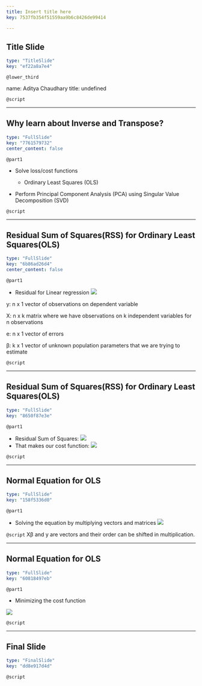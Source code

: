 ```yaml
---
title: Insert title here
key: 7537fb354f51559aa9b6c8426de99414

---
```

## Title Slide

```yaml
type: "TitleSlide"
key: "ef22a8a7e4"
```

`@lower_third`

name: Aditya Chaudhary
title: undefined


`@script`



---
## Why learn about Inverse and Transpose?

```yaml
type: "FullSlide"
key: "7761579732"
center_content: false
```

`@part1`
- Solve loss/cost functions
  
  - Ordinary Least Squares (OLS)

- Perform Principal Component Analysis (PCA) using Singular Value Decomposition (SVD)


`@script`



---
## Residual Sum of Squares(RSS) for Ordinary Least Squares(OLS)

```yaml
type: "FullSlide"
key: "6b86ad26d4"
center_content: false
```

`@part1`
- Residual for Linear regression
![](https://assets.datacamp.com/production/repositories/4547/datasets/3605d1092576253f8677f0d637126b52b3beaf96/eqn1.JPG)

y: n x 1 vector of observations on dependent variable 
 
X: n x k matrix where we have observations on k independent variables for n observations

e: n x 1 vector of errors
  
β: k x 1 vector of unknown population parameters that we are trying to estimate


`@script`



---
## Residual Sum of Squares(RSS) for Ordinary Least Squares(OLS)

```yaml
type: "FullSlide"
key: "8650f87e3e"
```

`@part1`
- Residual Sum of Squares:
![](https://assets.datacamp.com/production/repositories/4547/datasets/01b229234cb5531094b9ce023a3a3828fbd178b8/eqn4.JPG)
- That makes our cost function:
![](https://assets.datacamp.com/production/repositories/4547/datasets/86e06b6da390fede8dc968403c329e905946698a/eqn6.JPG)


`@script`



---
## Normal Equation for OLS

```yaml
type: "FullSlide"
key: "158f5336d0"
```

`@part1`
- Solving the equation by multiplying vectors and matrices
![](https://assets.datacamp.com/production/repositories/4547/datasets/e2323a4d843341de53b3deba9efe887c6ed15ec9/eqn8.JPG)


`@script`
Xβ and y are vectors and their order can be shifted in multiplication.


---
## Normal Equation for OLS 

```yaml
type: "FullSlide"
key: "60818497eb"
```

`@part1`
- Minimizing the cost function

![](https://assets.datacamp.com/production/repositories/4547/datasets/973ee1a23a3de8468ce0331253b77175c32c7089/eqn10.JPG)


`@script`



---
## Final Slide

```yaml
type: "FinalSlide"
key: "dd8e917d4d"
```

`@script`



